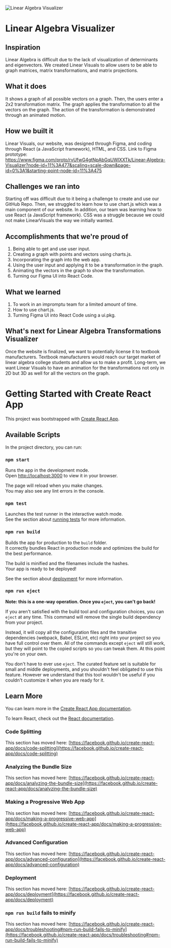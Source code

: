![Linear Algebra Visualizer](https://user-images.githubusercontent.com/89428635/221396365-dee296fc-1e76-4c0c-8ec0-3a6107227edd.gif)
# Linear Algebra Visualizer

## Inspiration
Linear Algebra is difficult due to the lack of visualization of determinants and eigenvectors. We created Linear Visuals to allow users to be able to graph matrices, matrix transformations, and matrix projections. 

## What it does
It shows a graph of all possible vectors on a graph. Then, the users enter a 2x2 transformation matrix.  The graph applies the transformation to all the vectors on the graph. The action of the transformation is demonstrated through an animated motion. 

## How we built it
Linear Visuals, our website, was designed through Figma, and coding through React (a JavaScript framework), HTML, and CSS. Link to Figma prototype: https://www.figma.com/proto/rvUfwG4gtNpAbGqUWlXXTk/Linear-Algebra-Visualizer?node-id=11%3A477&scaling=scale-down&page-id=0%3A1&starting-point-node-id=11%3A475 

## Challenges we ran into
Starting off was difficult due to it being a challenge to create and use our GitHub Repo.  Then, we struggled to learn how to use chart.js which was a main component of our website. In addition, our team was learning how to use React (a JavaScript framework).  CSS was a struggle because we could not make LinearVisuals the way we initially wanted. 

## Accomplishments that we're proud of
1) Being able to get and use user input. 
2) Creating a graph with points and vectors using charts.js. 
3) Incorporating the graph into the web app.
4) Using the user input and applying it to be a transformation in the graph.
5) Animating the vectors in the graph to show the transformation.
6) Turning our Figma UI into React Code. 

## What we learned
1) To work in an impromptu team for a limited amount of time.
2) How to use chart.js.
3) Turning Figma UI into React Code using a ui.pkg. 

## What's next for Linear Algebra Transformations Visualizer
Once the website is finalized, we want to potentially license it to textbook manufacturers. Textbook manufacturers would reach our target market of linear algebra college students and allow us to make a profit. Long-term, we want Linear Visuals to have an animation for the transformations not only in 2D but 3D as well for all the vectors on the graph. 


# Getting Started with Create React App

This project was bootstrapped with [Create React App](https://github.com/facebook/create-react-app).

## Available Scripts

In the project directory, you can run:

### `npm start`

Runs the app in the development mode.\
Open [http://localhost:3000](http://localhost:3000) to view it in your browser.

The page will reload when you make changes.\
You may also see any lint errors in the console.

### `npm test`

Launches the test runner in the interactive watch mode.\
See the section about [running tests](https://facebook.github.io/create-react-app/docs/running-tests) for more information.

### `npm run build`

Builds the app for production to the `build` folder.\
It correctly bundles React in production mode and optimizes the build for the best performance.

The build is minified and the filenames include the hashes.\
Your app is ready to be deployed!

See the section about [deployment](https://facebook.github.io/create-react-app/docs/deployment) for more information.

### `npm run eject`

**Note: this is a one-way operation. Once you `eject`, you can't go back!**

If you aren't satisfied with the build tool and configuration choices, you can `eject` at any time. This command will remove the single build dependency from your project.

Instead, it will copy all the configuration files and the transitive dependencies (webpack, Babel, ESLint, etc) right into your project so you have full control over them. All of the commands except `eject` will still work, but they will point to the copied scripts so you can tweak them. At this point you're on your own.

You don't have to ever use `eject`. The curated feature set is suitable for small and middle deployments, and you shouldn't feel obligated to use this feature. However we understand that this tool wouldn't be useful if you couldn't customize it when you are ready for it.

## Learn More

You can learn more in the [Create React App documentation](https://facebook.github.io/create-react-app/docs/getting-started).

To learn React, check out the [React documentation](https://reactjs.org/).

### Code Splitting

This section has moved here: [https://facebook.github.io/create-react-app/docs/code-splitting](https://facebook.github.io/create-react-app/docs/code-splitting)

### Analyzing the Bundle Size

This section has moved here: [https://facebook.github.io/create-react-app/docs/analyzing-the-bundle-size](https://facebook.github.io/create-react-app/docs/analyzing-the-bundle-size)

### Making a Progressive Web App

This section has moved here: [https://facebook.github.io/create-react-app/docs/making-a-progressive-web-app](https://facebook.github.io/create-react-app/docs/making-a-progressive-web-app)

### Advanced Configuration

This section has moved here: [https://facebook.github.io/create-react-app/docs/advanced-configuration](https://facebook.github.io/create-react-app/docs/advanced-configuration)

### Deployment

This section has moved here: [https://facebook.github.io/create-react-app/docs/deployment](https://facebook.github.io/create-react-app/docs/deployment)

### `npm run build` fails to minify

This section has moved here: [https://facebook.github.io/create-react-app/docs/troubleshooting#npm-run-build-fails-to-minify](https://facebook.github.io/create-react-app/docs/troubleshooting#npm-run-build-fails-to-minify)
